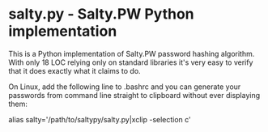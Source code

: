# salty.py - Salty.PW Python implementation

This is a Python implementation of Salty.PW password hashing algorithm. With only 18 LOC relying only on standard libraries it's very easy to verify that it does exactly what it claims to do.

On Linux, add the following line to .bashrc and you can generate your passwords from command line straight to clipboard without ever displaying them:

   alias salty='/path/to/saltypy/salty.py|xclip -selection c'

